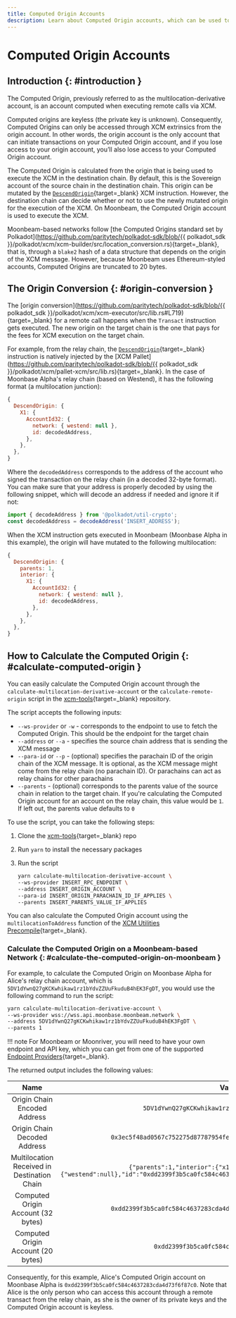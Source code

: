 ```yaml
---
title: Computed Origin Accounts
description: Learn about Computed Origin accounts, which can be used to execute remote cross-chain calls through a simple transaction, and how to calculate these accounts.
---
```


# Computed Origin Accounts

## Introduction {: #introduction }

The Computed Origin, previously referred to as the multilocation-derivative account, is an account computed when executing remote calls via XCM.

Computed origins are keyless (the private key is unknown). Consequently, Computed Origins can only be accessed through XCM extrinsics from the origin account. In other words, the origin account is the only account that can initiate transactions on your Computed Origin account, and if you lose access to your origin account, you’ll also lose access to your Computed Origin account.

The Computed Origin is calculated from the origin that is being used to execute the XCM in the destination chain. By default, this is the Sovereign account of the source chain in the destination chain. This origin can be mutated by the [`DescendOrigin`](/builders/interoperability/xcm/core-concepts/instructions/#descend-origin){target=\_blank} XCM instruction. However, the destination chain can decide whether or not to use the newly mutated origin for the execution of the XCM. On Moonbeam, the Computed Origin account is used to execute the XCM.

Moonbeam-based networks follow [the Computed Origins standard set by Polkadot](https://github.com/paritytech/polkadot-sdk/blob/{{ polkadot_sdk }}/polkadot/xcm/xcm-builder/src/location_conversion.rs){target=\_blank}, that is, through a `blake2` hash of a data structure that depends on the origin of the XCM message. However, because Moonbeam uses Ethereum-styled accounts, Computed Origins are truncated to 20 bytes.

## The Origin Conversion {: #origin-conversion }

The [origin conversion](https://github.com/paritytech/polkadot-sdk/blob/{{ polkadot_sdk }}/polkadot/xcm/xcm-executor/src/lib.rs#L719){target=\_blank} for a remote call happens when the `Transact` instruction gets executed. The new origin on the target chain is the one that pays for the fees for XCM execution on the target chain.

For example, from the relay chain, the [`DescendOrigin`](/builders/interoperability/xcm/core-concepts/instructions/#descend-origin){target=\_blank} instruction is natively injected by the [XCM Pallet](https://github.com/paritytech/polkadot-sdk/blob/{{ polkadot_sdk }}/polkadot/xcm/pallet-xcm/src/lib.rs){target=\_blank}. In the case of Moonbase Alpha's relay chain (based on Westend), it has the following format (a multilocation junction):

```js
{
  DescendOrigin: {
    X1: {
      AccountId32: {
        network: { westend: null },
        id: decodedAddress,
      },
    },
  },
}
```

Where the `decodedAddress` corresponds to the address of the account who signed the transaction on the relay chain (in a decoded 32-byte format). You can make sure that your address is properly decoded by using the following snippet, which will decode an address if needed and ignore it if not:

```js
import { decodeAddress } from '@polkadot/util-crypto';
const decodedAddress = decodeAddress('INSERT_ADDRESS');
```

When the XCM instruction gets executed in Moonbeam (Moonbase Alpha in this example), the origin will have mutated to the following multilocation:

```js
{
  DescendOrigin: {
    parents: 1,
    interior: {
      X1: {
        AccountId32: {
          network: { westend: null },
          id: decodedAddress,
        },
      },
    },
  },
}
```

## How to Calculate the Computed Origin {: #calculate-computed-origin }

You can easily calculate the Computed Origin account through the `calculate-multilocation-derivative-account` or the `calculate-remote-origin` script in the [xcm-tools](https://github.com/Moonsong-Labs/xcm-tools){target=\_blank} repository.

The script accepts the following inputs:

- `--ws-provider` or `-w` - corresponds to the endpoint to use to fetch the Computed Origin. This should be the endpoint for the target chain
- `--address` or `--a` - specifies the source chain address that is sending the XCM message
- `--para-id` or `--p` - (optional) specifies the parachain ID of the origin chain of the XCM message. It is optional, as the XCM message might come from the relay chain (no parachain ID). Or parachains can act as relay chains for other parachains
- `--parents` - (optional) corresponds to the parents value of the source chain in relation to the target chain. If you're calculating the Computed Origin account for an account on the relay chain, this value would be `1`. If left out, the parents value defaults to `0`

To use the script, you can take the following steps:

1. Clone the [xcm-tools](https://github.com/Moonsong-Labs/xcm-tools){target=\_blank} repo
2. Run `yarn` to install the necessary packages
3. Run the script

    ```bash
    yarn calculate-multilocation-derivative-account \
    --ws-provider INSERT_RPC_ENDPOINT \
    --address INSERT_ORIGIN_ACCOUNT \
    --para-id INSERT_ORIGIN_PARACHAIN_ID_IF_APPLIES \
    --parents INSERT_PARENTS_VALUE_IF_APPLIES
    ```

You can also calculate the Computed Origin account using the `multilocationToAddress` function of the [XCM Utilities Precompile](/builders/interoperability/xcm/xcm-utils/){target=\_blank}.

### Calculate the Computed Origin on a Moonbeam-based Network {: #calculate-the-computed-origin-on-moonbeam }

For example, to calculate the Computed Origin on Moonbase Alpha for Alice's relay chain account, which is `5DV1dYwnQ27gKCKwhikaw1rz1bYdvZZUuFkuduB4hEK3FgDT`, you would use the following command to run the script:

```bash
yarn calculate-multilocation-derivative-account \
--ws-provider wss://wss.api.moonbase.moonbeam.network \
--address 5DV1dYwnQ27gKCKwhikaw1rz1bYdvZZUuFkuduB4hEK3FgDT \
--parents 1
```

!!! note
    For Moonbeam or Moonriver, you will need to have your own endpoint and API key, which you can get from one of the supported [Endpoint Providers](/builders/get-started/endpoints/){target=\_blank}.

The returned output includes the following values:

|                    Name                     |                                                                           Value                                                                           |
|:-------------------------------------------:|:---------------------------------------------------------------------------------------------------------------------------------------------------------:|
|        Origin Chain Encoded Address         |                                                    `5DV1dYwnQ27gKCKwhikaw1rz1bYdvZZUuFkuduB4hEK3FgDT`                                                     |
|        Origin Chain Decoded Address         |                                           `0x3ec5f48ad0567c752275d87787954fef72f557b8bfa5eefc88665fa0beb89a56`                                            |
| Multilocation Received in Destination Chain | `{"parents":1,"interior":{"x1":{"accountId32":{"network": {"westend":null},"id":"0xdd2399f3b5ca0fc584c4637283cda4d73f6f87c0afb2e78fdbbbf4ce26c2556c"}}}}` |
|     Computed Origin Account (32 bytes)      |                                           `0xdd2399f3b5ca0fc584c4637283cda4d73f6f87c0afb2e78fdbbbf4ce26c2556c`                                            |
|     Computed Origin Account (20 bytes)      |                                                       `0xdd2399f3b5ca0fc584c4637283cda4d73f6f87c0`                                                        |

Consequently, for this example, Alice's Computed Origin account on Moonbase Alpha is `0xdd2399f3b5ca0fc584c4637283cda4d73f6f87c0`. Note that Alice is the only person who can access this account through a remote transact from the relay chain, as she is the owner of its private keys and the Computed Origin account is keyless.
